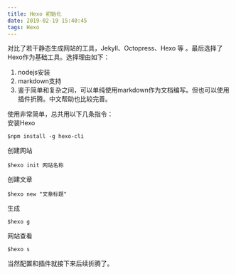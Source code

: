 ```yaml
---
title: Hexo 初始化
date: 2019-02-19 15:40:45
tags: Hexo
---
```

对比了若干静态生成网站的工具，Jekyll、Octopress、Hexo 等 。最后选择了Hexo作为基础工具。选择理由如下：
1. nodejs安装
2. markdown支持
3. 鉴于简单和复杂之间，可以单纯使用markdown作为文档编写。但也可以使用插件折腾。中文帮助也比较完善。
 
使用非常简单，总共用以下几条指令：  
安装Hexo
```
$npm install -g hexo-cli
```
创建网站
```
$hexo init 网站名称
```
创建文章
```
$hexo new "文章标题"
```
生成
```
$hexo g
```
网站查看
```
$hexo s
```
当然配置和插件就接下来后续折腾了。
